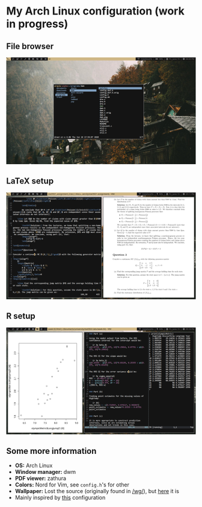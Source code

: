 # My Arch Linux configuration (work in progress)

## File browser

![File browser (lf)](lf.png)

## LaTeX setup

![LaTeX setup](latex.png)

## R setup

![R setup](r.png)

## Some more information

- **OS:** Arch Linux
- **Window manager:** dwm
- **PDF viewer:** zathura
- **Colors:** Nord for Vim, see `config.h`'s for other
- **Wallpaper:** Lost the source (originally found in [/wg/](https://boards.4chan.org/wg/)), but [here](cliff.jpg) it is
- Mainly inspired by [this](https://github.com/LukeSmithxyz/voidrice) configuration
